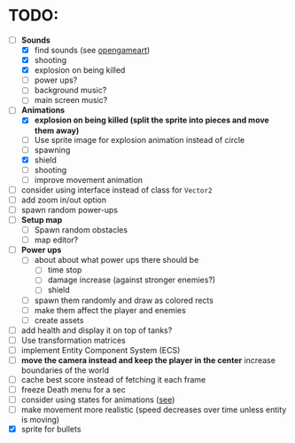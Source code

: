 # TODO:

-   [ ] **Sounds**
    -   [x] find sounds (see [opengameart](https://opengameart.org/art-search-advanced?keys=&field_art_type_tid%5B%5D=12&sort_by=count&sort_order=DESC))
    -   [x] shooting
    -   [x] explosion on being killed
    -   [ ] power ups?
    -   [ ] background music?
    -   [ ] main screen music?
-   [ ] **Animations**
    -   [x] **explosion on being killed (split the sprite into pieces and move them away)**
    -   [ ] Use sprite image for explosion animation instead of circle
    -   [ ] spawning
    -   [x] shield
    -   [ ] shooting
    -   [ ] improve movement animation
-   [ ] consider using interface instead of class for `Vector2`
-   [ ] add zoom in/out option
-   [ ] spawn random power-ups
-   [ ] **Setup map**
    -   [ ] Spawn random obstacles
    -   [ ] map editor?
-   [ ] **Power ups**
    -   [ ] about about what power ups there should be
        -   [ ] time stop
        -   [ ] damage increase (against stronger enemies?)
        -   [ ] shield
    -   [ ] spawn them randomly and draw as colored rects
    -   [ ] make them affect the player and enemies
    -   [ ] create assets
-   [ ] add health and display it on top of tanks?
-   [ ] Use transformation matrices
-   [ ] implement Entity Component System (ECS)
-   [ ] **move the camera instead and keep the player in the center** increase boundaries of the world
-   [ ] cache best score instead of fetching it each frame
-   [ ] freeze Death menu for a sec
-   [ ] consider using states for animations ([see](https://www.youtube.com/watch?v=e3LGFrHqqiI))
-   [ ] make movement more realistic (speed decreases over time unless entity is moving)
-   [x] sprite for bullets
